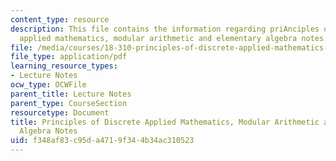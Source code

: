 ```yaml
---
content_type: resource
description: This file contains the information regarding priAnciples of discrete
  applied mathematics, modular arithmetic and elementary algebra notes.
file: /media/courses/18-310-principles-of-discrete-applied-mathematics-fall-2013/f348af83c95da4719f344b34ac310523_MIT18_310F13_Ch14.pdf
file_type: application/pdf
learning_resource_types:
- Lecture Notes
ocw_type: OCWFile
parent_title: Lecture Notes
parent_type: CourseSection
resourcetype: Document
title: Principles of Discrete Applied Mathematics, Modular Arithmetic and Elementary
  Algebra Notes
uid: f348af83-c95d-a471-9f34-4b34ac310523
---
```

